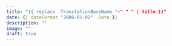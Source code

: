 ```yaml
---
title: "{{ replace .TranslationBaseName "-" " " | title }}"
date: {{ dateFormat "2006-01-02" .Date }}
description: ""
image: ""
draft: true
---
```

